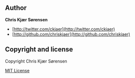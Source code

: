 
## Author

**Chris Kjær Sørensen**

+ [http://twitter.com/ckjaer](http://twitter.com/ckjaer)
+ [http://github.com/chriskjaer](http://github.com/chriskjaer)


## Copyright and license
Copyright Chris Kjær Sørensen 

[MIT License](LICENSE-MIT)
